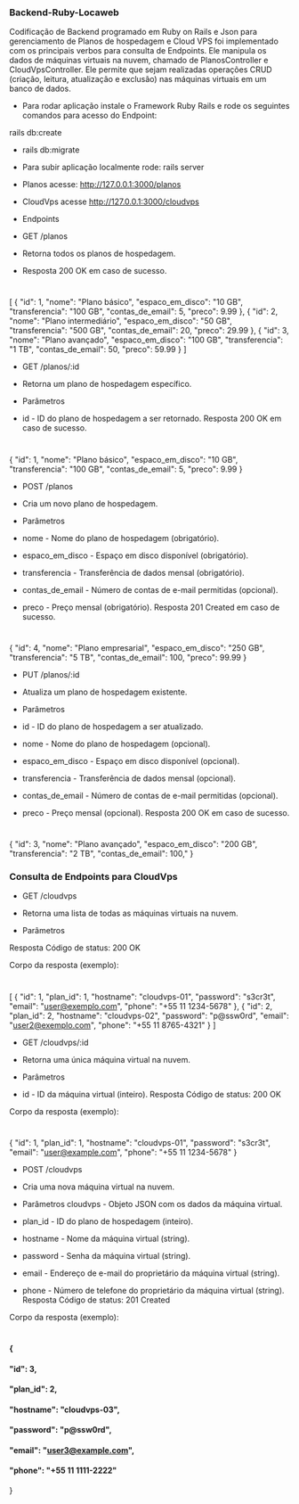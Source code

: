 ### Backend-Ruby-Locaweb

Codificação de Backend programado em Ruby on Rails e Json para gerenciamento de Planos de hospedagem e Cloud VPS 
foi implementado com os principais verbos para consulta de Endpoints.
Ele manipula os dados de máquinas virtuais na nuvem, chamado de PlanosController e CloudVpsController. Ele permite que sejam realizadas operações CRUD (criação, leitura, atualização e exclusão) nas máquinas virtuais em um banco de dados.

- Para rodar aplicação instale o Framework Ruby Rails e rode os seguintes comandos para acesso do Endpoint:

rails db:create

- rails db:migrate

- Para subir aplicação localmente rode:
rails server

- Planos acesse:
http://127.0.0.1:3000/planos

- CloudVps acesse
http://127.0.0.1:3000/cloudvps

* Endpoints
* GET /planos
* Retorna todos os planos de hospedagem.

* Resposta
200 OK em caso de sucesso.
#
[
  {
    "id": 1,
    "nome": "Plano básico",
    "espaco_em_disco": "10 GB",
    "transferencia": "100 GB",
    "contas_de_email": 5,
    "preco": 9.99
  },
  {
    "id": 2,
    "nome": "Plano intermediário",
    "espaco_em_disco": "50 GB",
    "transferencia": "500 GB",
    "contas_de_email": 20,
    "preco": 29.99
  },
  {
    "id": 3,
    "nome": "Plano avançado",
    "espaco_em_disco": "100 GB",
    "transferencia": "1 TB",
    "contas_de_email": 50,
    "preco": 59.99
  }
]

* GET /planos/:id
* Retorna um plano de hospedagem específico.

* Parâmetros
* id - ID do plano de hospedagem a ser retornado.
Resposta
200 OK em caso de sucesso.
#
{
  "id": 1,
  "nome": "Plano básico",
  "espaco_em_disco": "10 GB",
  "transferencia": "100 GB",
  "contas_de_email": 5,
  "preco": 9.99
}



* POST /planos
* Cria um novo plano de hospedagem.

* Parâmetros
* nome - Nome do plano de hospedagem (obrigatório).
* espaco_em_disco - Espaço em disco disponível (obrigatório).
* transferencia - Transferência de dados mensal (obrigatório).
* contas_de_email - Número de contas de e-mail permitidas (opcional).
* preco - Preço mensal (obrigatório).
Resposta
201 Created em caso de sucesso.
#
{
  "id": 4,
  "nome": "Plano empresarial",
  "espaco_em_disco": "250 GB",
  "transferencia": "5 TB",
  "contas_de_email": 100,
  "preco": 99.99
}


* PUT /planos/:id
* Atualiza um plano de hospedagem existente.

* Parâmetros
* id - ID do plano de hospedagem a ser atualizado.
*  nome - Nome do plano de hospedagem (opcional).
* espaco_em_disco - Espaço em disco disponível (opcional).
* transferencia - Transferência de dados mensal (opcional).
* contas_de_email - Número de contas de e-mail permitidas (opcional).
* preco - Preço mensal (opcional).
Resposta
200 OK em caso de sucesso.
#
{
  "id": 3,
  "nome": "Plano avançado",
  "espaco_em_disco": "200 GB",
  "transferencia": "2 TB",
  "contas_de_email": 100,"
  }

### Consulta de Endpoints para CloudVps
* GET /cloudvps
* Retorna uma lista de todas as máquinas virtuais na nuvem.

* Parâmetros

Resposta
Código de status: 200 OK

Corpo da resposta (exemplo):

# 
[
  {
    "id": 1,
    "plan_id": 1,
    "hostname": "cloudvps-01",
    "password": "s3cr3t",
    "email": "user@exemplo.com",
    "phone": "+55 11 1234-5678"
  },
  {
    "id": 2,
    "plan_id": 2,
    "hostname": "cloudvps-02",
    "password": "p@ssw0rd",
    "email": "user2@exemplo.com",
    "phone": "+55 11 8765-4321"
  }
]



* GET /cloudvps/:id
* Retorna uma única máquina virtual na nuvem.

* Parâmetros
* id - ID da máquina virtual (inteiro).
Resposta
Código de status: 200 OK

Corpo da resposta (exemplo):
#
{
  "id": 1,
  "plan_id": 1,
  "hostname": "cloudvps-01",
  "password": "s3cr3t",
  "email": "user@example.com",
  "phone": "+55 11 1234-5678"
}


* POST /cloudvps
* Cria uma nova máquina virtual na nuvem.

* Parâmetros
cloudvps - Objeto JSON com os dados da máquina virtual.

* plan_id - ID do plano de hospedagem (inteiro).
* hostname - Nome da máquina virtual (string).
* password - Senha da máquina virtual (string).
* email - Endereço de e-mail do proprietário da máquina virtual (string).
* phone - Número de telefone do proprietário da máquina virtual (string).
Resposta
Código de status: 201 Created

Corpo da resposta (exemplo):
#
#### {
####  "id": 3,
####  "plan_id": 2,
####  "hostname": "cloudvps-03",
####  "password": "p@ssw0rd",
####  "email": "user3@example.com",
####  "phone": "+55 11 1111-2222"
}
